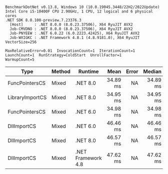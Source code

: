 ```

BenchmarkDotNet v0.13.8, Windows 10 (10.0.19045.3448/22H2/2022Update)
Intel Core i5-10400F CPU 2.90GHz, 1 CPU, 12 logical and 6 physical cores
.NET SDK 8.0.100-preview.7.23376.3
  [Host]     : .NET 8.0.0 (8.0.23.37506), X64 RyuJIT AVX2
  Job-CMVDNO : .NET 8.0.0 (8.0.23.37506), X64 RyuJIT AVX2
  Job-PNYEEW : .NET 6.0.22 (6.0.2223.42425), X64 RyuJIT AVX2
  Job-WXIGKC : .NET Framework 4.8.1 (4.8.9181.0), X64 RyuJIT VectorSize=256

MaxRelativeError=0.01  InvocationCount=1  IterationCount=1  
LaunchCount=1  RunStrategy=ColdStart  UnrollFactor=1  
WarmupCount=5  

```
| Type            | Method | Runtime            | Mean     | Error | Median   | Min      | Max      | Allocated |
|---------------- |------- |------------------- |---------:|------:|---------:|---------:|---------:|----------:|
| FuncPointersCS  | Mixed  | .NET 8.0           | 34.89 ms |    NA | 34.89 ms | 34.89 ms | 34.89 ms |    1000 B |
| LibraryImportCS | Mixed  | .NET 8.0           | 34.95 ms |    NA | 34.95 ms | 34.95 ms | 34.95 ms |     952 B |
| FuncPointersCS  | Mixed  | .NET 6.0           | 34.98 ms |    NA | 34.98 ms | 34.98 ms | 34.98 ms |    1240 B |
| DllImportCS     | Mixed  | .NET 6.0           | 46.46 ms |    NA | 46.46 ms | 46.46 ms | 46.46 ms |    1192 B |
| DllImportCS     | Mixed  | .NET 8.0           | 46.57 ms |    NA | 46.57 ms | 46.57 ms | 46.57 ms |     952 B |
| DllImportCS     | Mixed  | .NET Framework 4.8 | 47.62 ms |    NA | 47.62 ms | 47.62 ms | 47.62 ms |         - |
